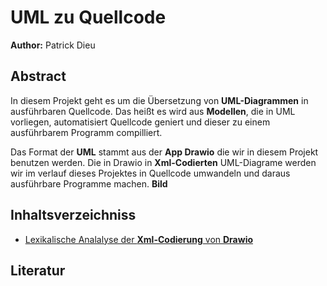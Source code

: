 # UML zu Quellcode
**Author:** Patrick Dieu
## Abstract

In diesem Projekt geht es um die Übersetzung von **UML-Diagrammen** in 
ausführbaren Quellcode. Das heißt es wird aus
**Modellen**, die in UML vorliegen, automatisiert Quellcode geniert und dieser zu einem ausführbarem Programm compilliert.

Das Format der **UML** stammt aus der **App Drawio** die wir in diesem Projekt benutzen werden.
Die in Drawio in **Xml-Codierten** UML-Diagrame werden wir im verlauf dieses Projektes in Quellcode umwandeln und daraus ausführbare Programme machen.
**Bild**

## Inhaltsverzeichniss


* [Lexikalische Analalyse der **Xml-Codierung** von **Drawio**](LexDrawio)
 


## Literatur

